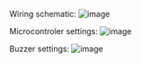 Wiring schematic:
![image](https://github.com/user-attachments/assets/3717d4c9-e539-4d82-845d-51eedf9125a3)

Microcontroler settings:
![image](https://github.com/user-attachments/assets/013b736b-a894-4eaa-9f41-1f3387b08b3d)

Buzzer settings:
![image](https://github.com/user-attachments/assets/90849291-4704-459f-93d3-995c3d7a6406)
